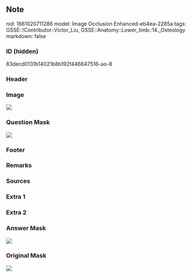 ## Note
nid: 1661020711286
model: Image Occlusion Enhanced-eb4ea-2285a
tags: GSSE::!Contributor::Victor_Liu, GSSE::Anatomy::Lower_limb::14._Osteology
markdown: false

### ID (hidden)
83decd0131b14021b8b192f446647516-ao-8

### Header


### Image
<img src="tmppmpad434.png">

### Question Mask
<img src="83decd0131b14021b8b192f446647516-ao-8-Q.svg">

### Footer


### Remarks


### Sources


### Extra 1


### Extra 2


### Answer Mask
<img src="83decd0131b14021b8b192f446647516-ao-8-A.svg">

### Original Mask
<img src="83decd0131b14021b8b192f446647516-ao-O.svg">
